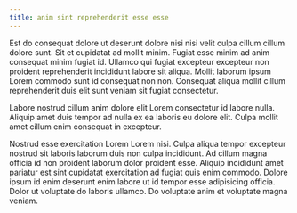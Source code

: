 ```yaml
---
title: anim sint reprehenderit esse esse
---
```


Est do consequat dolore ut deserunt dolore nisi nisi velit culpa cillum cillum dolore sunt. Sit et cupidatat ad mollit minim. Fugiat esse minim ad anim consequat minim fugiat id. Ullamco qui fugiat excepteur excepteur non proident reprehenderit incididunt labore sit aliqua. Mollit laborum ipsum Lorem commodo sunt id consequat non non. Consequat aliqua mollit cillum reprehenderit duis elit sunt veniam sit fugiat consectetur.

Labore nostrud cillum anim dolore elit Lorem consectetur id labore nulla. Aliquip amet duis tempor ad nulla ex ea laboris eu dolore elit. Culpa mollit amet cillum enim consequat in excepteur.

Nostrud esse exercitation Lorem Lorem nisi. Culpa aliqua tempor excepteur nostrud sit laboris laborum duis non culpa incididunt. Ad cillum magna officia id non proident laborum dolor proident esse. Aliquip incididunt amet pariatur est sint cupidatat exercitation ad fugiat quis enim commodo. Dolore ipsum id enim deserunt enim labore ut id tempor esse adipisicing officia. Dolor ut voluptate do laboris ullamco. Do voluptate anim et voluptate magna veniam.